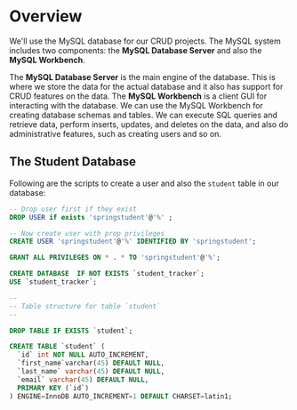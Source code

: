 # Overview 

We'll use the MySQL database for our CRUD projects. The MySQL system includes two components: the **MySQL Database Server** and also the **MySQL Workbench**.

The **MySQL Database Server** is the main engine of the database. This is where we store the data for the actual database and it also has support for CRUD features on the data. The **MySQL Workbench** is a client GUI for interacting with the database. We can use the MySQL Workbench for creating database schemas and tables. We can execute SQL queries and retrieve data, perform inserts, updates, and deletes on the data, and also do administrative features, such as creating users and so on.

## The Student Database

Following are the scripts to create a user and also the `student` table in our database:

```sql
-- Drop user first if they exist
DROP USER if exists 'springstudent'@'%' ;

-- Now create user with prop privileges
CREATE USER 'springstudent'@'%' IDENTIFIED BY 'springstudent';

GRANT ALL PRIVILEGES ON * . * TO 'springstudent'@'%';
```

```sql
CREATE DATABASE  IF NOT EXISTS `student_tracker`;
USE `student_tracker`;

--
-- Table structure for table `student`
--

DROP TABLE IF EXISTS `student`;

CREATE TABLE `student` (
  `id` int NOT NULL AUTO_INCREMENT,
  `first_name`varchar(45) DEFAULT NULL,
  `last_name` varchar(45) DEFAULT NULL,
  `email` varchar(45) DEFAULT NULL,
  PRIMARY KEY (`id`)
) ENGINE=InnoDB AUTO_INCREMENT=1 DEFAULT CHARSET=latin1;
```
